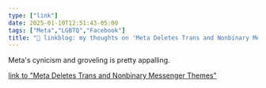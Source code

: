 ```yaml
---
type: ["link"]
date: 2025-01-10T12:51:43-05:00
tags: ["Meta","LGBTQ","Facebook"]
title: "🔗 linkblog: my thoughts on 'Meta Deletes Trans and Nonbinary Messenger Themes'"
---
```

Meta's cynicism and groveling is pretty appalling.

[link to "Meta Deletes Trans and Nonbinary Messenger Themes"](https://www.404media.co/meta-deletes-trans-and-nonbinary-messenger-themes/)
